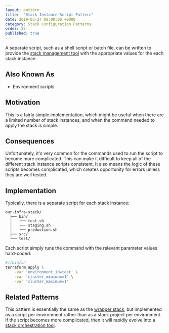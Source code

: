 ```yaml
---
layout: pattern
title:  "Stack Instance Script Pattern"
date: 2019-03-27 08:00:00 +0000
category: Stack Configuration Patterns
order: 22
published: true
---
```


A separate script, such as a shell script or batch file, can be written to provide the [stack management tool](/patterns/stack-concept/) with the appropriate values for the each stack instance.


## Also Known As

- Environment scripts


## Motivation

This is a fairly simple implementation, which might be useful when there are a limited number of stack instances, and when the command needed to apply the stack is simple.


## Consequences

Unfortunately, it's very common for the commands used to run the script to become more complicated. This can make it difficult to keep all of the different stack instance scripts consistent. It also means the logic of these scripts becomes complicated, which creates opportunity for errors unless they are well tested.


## Implementation

Typically, there is a separate script for each stack instance:


~~~ console
our-infra-stack/
  ├── bin/
  │   ├── test.sh
  │   ├── staging.sh
  │   └── production.sh
  ├── src/
  └── test/
~~~


Each script simply runs the command with the relevant parameter values hard-coded:

~~~ bash
#!/bin/sh
terraform apply \
    -var 'environment_id=test' \
    -var 'cluster_minimum=1' \
    -var 'cluster_maximum=1'
~~~


## Related Patterns

This pattern is essentially the same as the [wrapper stack](wrapper-stack.html), but implemented as a script per environment rather than as a stack project per environment. If the script becomes more complicated, then it will rapidly evolve into a [stack orchestration tool](/patterns/stack-orchestration/).

